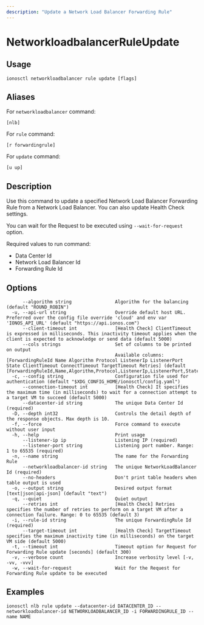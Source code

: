 ```yaml
---
description: "Update a Network Load Balancer Forwarding Rule"
---
```


# NetworkloadbalancerRuleUpdate

## Usage

```text
ionosctl networkloadbalancer rule update [flags]
```

## Aliases

For `networkloadbalancer` command:

```text
[nlb]
```

For `rule` command:

```text
[r forwardingrule]
```

For `update` command:

```text
[u up]
```

## Description

Use this command to update a specified Network Load Balancer Forwarding Rule from a Network Load Balancer. You can also update Health Check settings.

You can wait for the Request to be executed using `--wait-for-request` option.

Required values to run command:

* Data Center Id
* Network Load Balancer Id
* Forwarding Rule Id

## Options

```text
      --algorithm string                Algorithm for the balancing (default "ROUND_ROBIN")
  -u, --api-url string                  Override default host URL. Preferred over the config file override 'cloud' and env var 'IONOS_API_URL' (default "https://api.ionos.com")
      --client-timeout int              [Health Check] ClientTimeout is expressed in milliseconds. This inactivity timeout applies when the client is expected to acknowledge or send data (default 5000)
      --cols strings                    Set of columns to be printed on output 
                                        Available columns: [ForwardingRuleId Name Algorithm Protocol ListenerIp ListenerPort State ClientTimeout ConnectTimeout TargetTimeout Retries] (default [ForwardingRuleId,Name,Algorithm,Protocol,ListenerIp,ListenerPort,State])
  -c, --config string                   Configuration file used for authentication (default "$XDG_CONFIG_HOME/ionosctl/config.yaml")
      --connection-timeout int          [Health Check] It specifies the maximum time (in milliseconds) to wait for a connection attempt to a target VM to succeed (default 5000)
      --datacenter-id string            The unique Data Center Id (required)
  -D, --depth int32                     Controls the detail depth of the response objects. Max depth is 10.
  -f, --force                           Force command to execute without user input
  -h, --help                            Print usage
      --listener-ip ip                  Listening IP (required)
      --listener-port string            Listening port number. Range: 1 to 65535 (required)
  -n, --name string                     The name for the Forwarding Rule
      --networkloadbalancer-id string   The unique NetworkLoadBalancer Id (required)
      --no-headers                      Don't print table headers when table output is used
  -o, --output string                   Desired output format [text|json|api-json] (default "text")
  -q, --quiet                           Quiet output
      --retries int                     [Health Check] Retries specifies the number of retries to perform on a target VM after a connection failure. Range: 0 to 65535 (default 3)
  -i, --rule-id string                  The unique ForwardingRule Id (required)
      --target-timeout int              [Health Check] TargetTimeout specifies the maximum inactivity time (in milliseconds) on the target VM side (default 5000)
  -t, --timeout int                     Timeout option for Request for Forwarding Rule update [seconds] (default 300)
  -v, --verbose count                   Increase verbosity level [-v, -vv, -vvv]
  -w, --wait-for-request                Wait for the Request for Forwarding Rule update to be executed
```

## Examples

```text
ionosctl nlb rule update --datacenter-id DATACENTER_ID --networkloadbalancer-id NETWORKLOADBALANCER_ID -i FORWARDINGRULE_ID --name NAME
```


